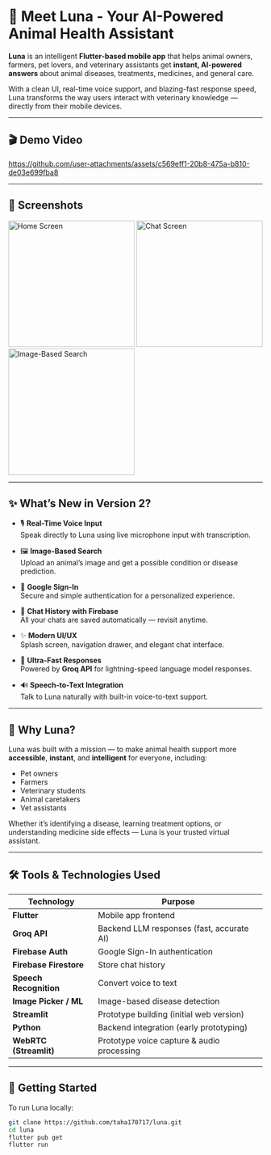 # 🐾 Meet Luna - Your AI-Powered Animal Health Assistant

**Luna** is an intelligent **Flutter-based mobile app** that helps animal owners, farmers, pet lovers, and veterinary assistants get **instant, AI-powered answers** about animal diseases, treatments, medicines, and general care.

With a clean UI, real-time voice support, and blazing-fast response speed, Luna transforms the way users interact with veterinary knowledge — directly from their mobile devices.

---

## 🎬 Demo Video

https://github.com/user-attachments/assets/c569eff1-20b8-475a-b810-de03e699fba8

---

## 📸 Screenshots

<p float="left">
  <img src="https://github.com/user-attachments/assets/5b7be1a7-5da6-4021-83ff-9a9f098bcc72" alt="Home Screen" width="250"/>
  <img src="https://github.com/user-attachments/assets/2042cfd2-1eaf-447c-be2f-81622b2389ad" alt="Chat Screen" width="250"/>
  <img src="https://github.com/user-attachments/assets/d0ac2e2f-a442-47a5-afd6-efffd379b278" alt="Image-Based Search" width="250"/>
</p>


---

## ✨ What’s New in Version 2?

- 🎙️ **Real-Time Voice Input**  
  Speak directly to Luna using live microphone input with transcription.

- 🖼️ **Image-Based Search**  
  Upload an animal’s image and get a possible condition or disease prediction.

- 🔑 **Google Sign-In**  
  Secure and simple authentication for a personalized experience.

- 💾 **Chat History with Firebase**  
  All your chats are saved automatically — revisit anytime.

- ✨ **Modern UI/UX**  
  Splash screen, navigation drawer, and elegant chat interface.

- 🚀 **Ultra-Fast Responses**  
  Powered by **Groq API** for lightning-speed language model responses.

- 🔊 **Speech-to-Text Integration**  
  Talk to Luna naturally with built-in voice-to-text support.

---

## 🐶 Why Luna?

Luna was built with a mission — to make animal health support more **accessible**, **instant**, and **intelligent** for everyone, including:

- Pet owners  
- Farmers  
- Veterinary students  
- Animal caretakers  
- Vet assistants  

Whether it’s identifying a disease, learning treatment options, or understanding medicine side effects — Luna is your trusted virtual assistant.

---

## 🛠️ Tools & Technologies Used

| Technology              | Purpose                                      |
|-------------------------|----------------------------------------------|
| **Flutter**             | Mobile app frontend                          |
| **Groq API**            | Backend LLM responses (fast, accurate AI)    |
| **Firebase Auth**       | Google Sign-In authentication                |
| **Firebase Firestore**  | Store chat history                           |
| **Speech Recognition**  | Convert voice to text                        |
| **Image Picker / ML**   | Image-based disease detection                |
| **Streamlit**           | Prototype building (initial web version)     |
| **Python**              | Backend integration (early prototyping)      |
| **WebRTC (Streamlit)**  | Prototype voice capture & audio processing   |

---

## 🚀 Getting Started

To run Luna locally:

```bash
git clone https://github.com/taha170717/luna.git
cd luna
flutter pub get
flutter run
